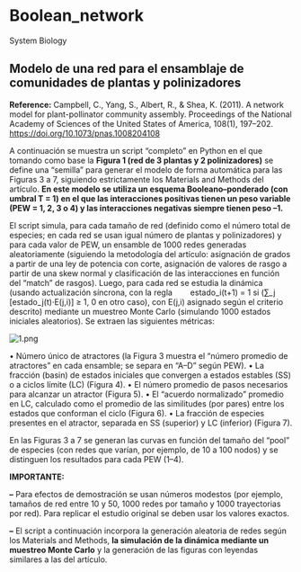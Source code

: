 # Boolean_network
System Biology
## Modelo de una red para el ensamblaje de comunidades de plantas y polinizadores ##

**Reference:** Campbell, C., Yang, S., Albert, R., & Shea, K. (2011). A network model for plant-pollinator community assembly. Proceedings of the National Academy of Sciences of the United States of America, 108(1), 197–202. https://doi.org/10.1073/pnas.1008204108

A continuación se muestra un script “completo” en Python en el que tomando como base la **Figura 1 (red de 3 plantas y 2 polinizadores)** se define una “semilla” para generar el modelo de forma automática para las Figuras 3 a 7, siguiendo estrictamente los Materials and Methods del artículo. **En este modelo se utiliza un esquema Booleano–ponderado (con umbral T = 1) en el que las interacciones positivas tienen un peso variable (PEW = 1, 2, 3 o 4) y las interacciones negativas siempre tienen peso –1.**

El script simula, para cada tamaño de red (definido como el número total de especies; en cada red se usan igual número de plantas y polinizadores) y para cada valor de PEW, un ensamble de 1000 redes generadas aleatoriamente (siguiendo la metodología del artículo: asignación de grados a partir de una ley de potencia con corte, asignación de valores de rasgo a partir de una skew normal y clasificación de las interacciones en función del “match” de rasgos). Luego, para cada red se estudia la dinámica (usando actualización síncrona, con la regla
  estado_i(t+1) = 1 si (∑_j [estado_j(t)·E(j,i)] ≥ 1, 0 en otro caso), con E(j,i) asignado según el criterio descrito) mediante un muestreo Monte Carlo (simulando 1000 estados iniciales aleatorios). Se extraen las siguientes métricas:

![1.png](attachment:1.png)

• Número único de atractores (la Figura 3 muestra el “número promedio de atractores” en cada ensamble; se separa en “A–D” según PEW).
• La fracción (basin) de estados iniciales que convergen a estados estables (SS) o a ciclos límite (LC) (Figura 4).
• El número promedio de pasos necesarios para alcanzar un atractor (Figura 5).
• El “acuerdo normalizado” promedio en LC, calculado como el promedio de las similitudes (por pares) entre los estados que conforman el ciclo (Figura 6).
• La fracción de especies presentes en el atractor, separada en SS (superior) y LC (inferior) (Figura 7).

En las Figuras 3 a 7 se generan las curvas en función del tamaño del “pool” de especies (con redes que varían, por ejemplo, de 10 a 100 nodos) y se distinguen los resultados para cada PEW (1–4).

**IMPORTANTE:**

**–** Para efectos de demostración se usan números modestos (por ejemplo, tamaños de red entre 10 y 50, 1000 redes por tamaño y 1000 trayectorias por red). Para replicar el estudio original se deben usar los valores exactos.

**–** El script a continuación incorpora la generación aleatoria de redes según los Materials and Methods, **la simulación de la dinámica mediante un muestreo Monte Carlo** y la generación de las figuras con leyendas similares a las del artículo.
